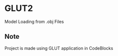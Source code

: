 # GLUT2
Model Loading from .obj Files

## Note
Project is made using GLUT application in CodeBlocks
